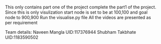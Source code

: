 This only contains part one of the project complete the part1 of the project.
Since this is only visulization start node is set to be at 100,100 and goal node to 900,900
Run the visualise.py file
All the videos are presented as per requirement


Team details:
Naveen Mangla UID:117376944
Shubham Takbhate UID:1183590502


